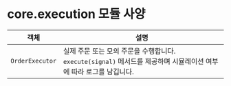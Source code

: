 # core.execution 모듈 사양

| 객체 | 설명 |
|------|------|
| `OrderExecutor` | 실제 주문 또는 모의 주문을 수행합니다. `execute(signal)` 메서드를 제공하며 시뮬레이션 여부에 따라 로그를 남깁니다. |
